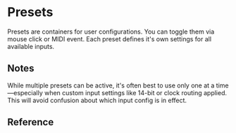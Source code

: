 # Presets

Presets are containers for user configurations. You can toggle them via mouse click or MIDI event. 
Each preset defines it's own settings for all available inputs.

## Notes

While multiple presets can be active, it's often best to use only one at a time—especially when  custom input settings  like 14-bit or clock routing applied.
This will avoid confusion about which input config is in effect.

## Reference